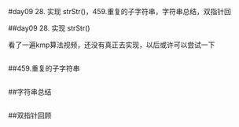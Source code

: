 #day09 28. 实现 strStr()，459.重复的子字符串，字符串总结，双指针回

##day09 28. 实现 strStr()

看了一遍kmp算法视频，还没有真正去实现，以后或许可以尝试一下

```java


```
##459.重复的子字符串



```java


```
##字符串总结



```java


```
##双指针回顾



```java


```

